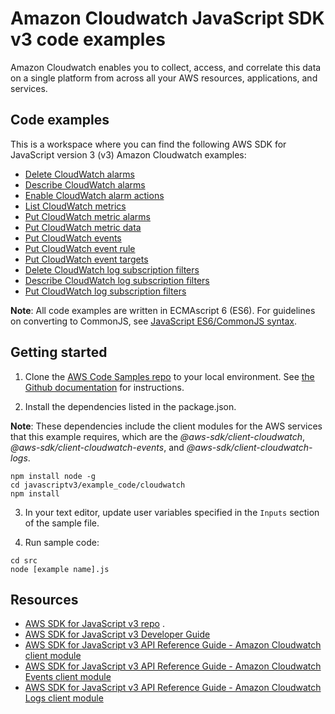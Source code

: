 # Amazon Cloudwatch JavaScript SDK v3 code examples
Amazon Cloudwatch enables you to collect, access, and correlate this data on a single platform from across all your AWS resources, applications, and services.

## Code examples
This is a workspace where you can find the following AWS SDK for JavaScript version 3 (v3) Amazon Cloudwatch examples:

- [Delete CloudWatch alarms](src/cw_deletealarms.js)
- [Describe CloudWatch alarms](src/cw_describealarms.js)
- [Enable CloudWatch alarm actions](src/cw_enablealarmactions.js)
- [List CloudWatch metrics](src/cw_listmetrics.js)
- [Put CloudWatch metric alarms](src/cw_putmetricalarm.js)
- [Put CloudWatch metric data](src/cw_putmetricdata.js)
- [Put CloudWatch events](src/cwe_putevents.js)
- [Put CloudWatch event rule](src/cwe_putrule.js)
- [Put CloudWatch event targets](src/cwe_puttargets.js)
- [Delete CloudWatch log subscription filters](src/cwl_describesubscriptionfilters.js)
- [Describe CloudWatch log subscription filters](src/cwl_describesubscriptionfilters.js)
- [Put CloudWatch log subscription filters](src/cwl_putsubscriptionfilter.js)

**Note**: All code examples are written in ECMAscript 6 (ES6). For guidelines on converting to CommonJS, see 
[JavaScript ES6/CommonJS syntax](https://docs.aws.amazon.com/sdk-for-javascript/v3/developer-guide/sdk-examples-javascript-syntax.html).


## Getting started

1. Clone the [AWS Code Samples repo](https://github.com/awsdocs/aws-doc-sdk-examples) to your local environment. 
See [the Github documentation](https://docs.github.com/en/github/creating-cloning-and-archiving-repositories/cloning-a-repository) for 
instructions.

2. Install the dependencies listed in the package.json.

**Note**: These dependencies include the client modules for the AWS services that this example requires, 
which are the *@aws-sdk/client-cloudwatch*, *@aws-sdk/client-cloudwatch-events*, and *@aws-sdk/client-cloudwatch-logs*.
```
npm install node -g 
cd javascriptv3/example_code/cloudwatch 
npm install
```
3. In your text editor, update user variables specified in the ```Inputs``` section of the sample file.

4. Run sample code:
```
cd src
node [example name].js 
```
## Resources
- [AWS SDK for JavaScript v3 repo](https://github.com/aws/aws-sdk-js-v3) . 
- [AWS SDK for JavaScript v3 Developer Guide](https://docs.aws.amazon.com/sdk-for-javascript/v3/developer-guide/cloudwatch-examples.html)
- [AWS SDK for JavaScript v3 API Reference Guide - Amazon Cloudwatch client module](https://docs.aws.amazon.com/AWSJavaScriptSDK/v3/latest/clients/client-cloudwatch/index.html) 
- [AWS SDK for JavaScript v3 API Reference Guide - Amazon Cloudwatch Events client module](https://docs.aws.amazon.com/AWSJavaScriptSDK/v3/latest/clients/client-cloudwatch-events/index.html)
- [AWS SDK for JavaScript v3 API Reference Guide -  Amazon Cloudwatch Logs client module](https://docs.aws.amazon.com/AWSJavaScriptSDK/v3/latest/clients/client-cloudwatch-logs/index.html)

